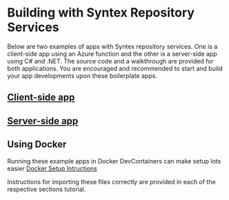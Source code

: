 # Building with Syntex Repository Services

Below are two examples of apps with Syntex repository services. One is a client-side app using an Azure function and the other is a server-side app using C# and .NET. The source code and a walkthrough are provided for both applications. You are encouraged and recommended to start and build your app developments upon these boilerplate apps.

## [Client-side app](./raas-spa-azurefunction/)

## [Server-side app](./syntex.rs-asp.net-webservice/)


## Using Docker
Running these example apps in Docker DevContainers can make setup lots easier
[Docker Setup Intructions](./docker.md)


Instructions for importing these files correctly are provided in each of the respective sections tutorial. 

